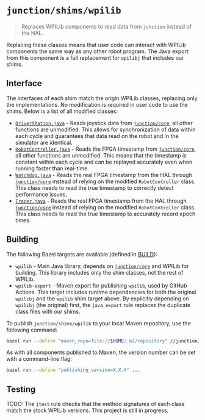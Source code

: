 # `junction/shims/wpilib`

> Replaces WPILib components to read data from `junction` instead of the HAL.

Replacing these classes means that user code can interact with WPILib components the same way as any other robot program. The Java export from this component is a full replacement for `wpilibj` that includes our shims. 

## Interface

The interfaces of each shim match the origin WPILib classes, replacing only the implementations. No modification is required in user code to use the shims. Below is a list of all modified classes:

* [`DriverStation.java`](src/edu/wpi/first/wpilibj/DriverStation.java) - Reads joystick data from [`junction/core`](/junction/core), all other functions are unmodified. This allows for synchronization of data within each cycle and guarantees that data read on the robot and in the simulator are identical.
* [`RobotController.java`](src/edu/wpi/first/wpilibj/RobotController.java) - Reads the FPGA timestamp from [`junction/core`](/junction/core), all other functions are unmodified. This means that the timestamp is constant within each cycle and can be replayed accurately even when running faster than real-time.
* [`Watchdog.java`](src/edu/wpi/first/wpilibj/Watchdog.java) - Reads the real FPGA timestamp from the HAL through [`junction/core`](/junction/core) instead of relying on the modified `RobotController` class. This class needs to read the true timestamp to correctly detect performance issues.
* [`Tracer.java`](src/edu/wpi/first/wpilibj/Tracer.java) - Reads the real FPGA timestamp from the HAL through [`junction/core`](/junction/core) instead of relying on the modified `RobotController` class. This class needs to read the true timestamp to accurately record epoch times.

## Building

The following Bazel targets are available (defined in [BUILD](BUILD)):

* `wpilib` - Main Java library, depends on [`junction/core`](/junction/core) and WPILib for building. This library includes only the shim classes, not the rest of WPILib.
* `wpilib-export` - Maven export for publishing `wpilib`, used by GitHub Actions. This target includes runtime dependencies for both the original `wpilibj` and the `wpilib` shim target above. By explicitly depending on `wpilibj` (the original) first, the `java_export` rule replaces the duplicate class files with our shims.

To publish `junction/shims/wpilib` to your local Maven repository, use the following command:

```bash
bazel run --define "maven_repo=file://$HOME/.m2/repository" //junction/wpilib:wpilib-export.publish
```

As with all components published to Maven, the version number can be set with a command-line flag:

```bash
bazel run --define "publishing_version=X.X.X" ...
```

## Testing

TODO: The `jtest` rule checks that the method signatures of each class match the stock WPILib versions. This project is still in progress.
